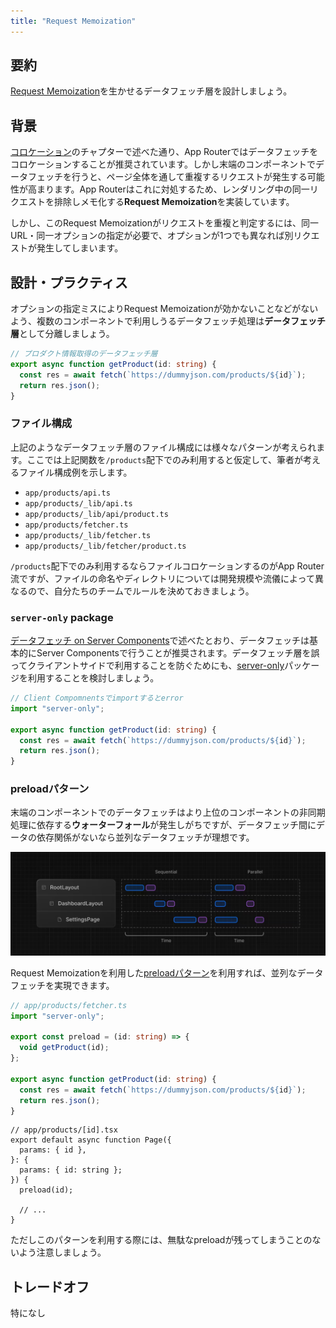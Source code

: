 ```yaml
---
title: "Request Memoization"
---
```


## 要約

[Request Memoization](https://nextjs.org/docs/app/building-your-application/caching#request-memoization)を生かせるデータフェッチ層を設計しましょう。

## 背景

[コロケーション](part_1_colocation)のチャプターで述べた通り、App Routerではデータフェッチをコロケーションすることが推奨されています。しかし末端のコンポーネントでデータフェッチを行うと、ページ全体を通して重複するリクエストが発生する可能性が高まります。App Routerはこれに対処するため、レンダリング中の同一リクエストを排除しメモ化する**Request Memoization**を実装しています。

しかし、このRequest Memoizationがリクエストを重複と判定するには、同一URL・同一オプションの指定が必要で、オプションが1つでも異なれば別リクエストが発生してしまいます。

## 設計・プラクティス

オプションの指定ミスによりRequest Memoizationが効かないことなどがないよう、複数のコンポーネントで利用しうるデータフェッチ処理は**データフェッチ層**として分離しましょう。

```ts
// プロダクト情報取得のデータフェッチ層
export async function getProduct(id: string) {
  const res = await fetch(`https://dummyjson.com/products/${id}`);
  return res.json();
}
```

### ファイル構成

上記のようなデータフェッチ層のファイル構成には様々なパターンが考えられます。ここでは上記関数を`/products`配下でのみ利用すると仮定して、筆者が考えるファイル構成例を示します。

- `app/products/api.ts`
- `app/products/_lib/api.ts`
- `app/products/_lib/api/product.ts`
- `app/products/fetcher.ts`
- `app/products/_lib/fetcher.ts`
- `app/products/_lib/fetcher/product.ts`

`/products`配下でのみ利用するならファイルコロケーションするのがApp Router流ですが、ファイルの命名やディレクトリについては開発規模や流儀によって異なるので、自分たちのチームでルールを決めておきましょう。

### `server-only` package

[データフェッチ on Server Components](part_1_server_components)で述べたとおり、データフェッチは基本的にServer Componentsで行うことが推奨されます。データフェッチ層を誤ってクライアントサイドで利用することを防ぐためにも、[server-only](https://www.npmjs.com/package/server-only)パッケージを利用することを検討しましょう。

```ts
// Client Compomnentsでimportするとerror
import "server-only";

export async function getProduct(id: string) {
  const res = await fetch(`https://dummyjson.com/products/${id}`);
  return res.json();
}
```

### preloadパターン

末端のコンポーネントでのデータフェッチはより上位のコンポーネントの非同期処理に依存する**ウォーターフォール**が発生しがちですが、データフェッチ間にデータの依存関係がないなら並列なデータフェッチが理想です。

![water fall data fetch](/images/nextjs-basic-principle/sequential-fetching.png)

Request Memoizationを利用した[preloadパターン](https://nextjs.org/docs/app/building-your-application/data-fetching/patterns#preloading-data)を利用すれば、並列なデータフェッチを実現できます。

```ts
// app/products/fetcher.ts
import "server-only";

export const preload = (id: string) => {
  void getProduct(id);
};

export async function getProduct(id: string) {
  const res = await fetch(`https://dummyjson.com/products/${id}`);
  return res.json();
}
```

```tsx
// app/products/[id].tsx
export default async function Page({
  params: { id },
}: {
  params: { id: string };
}) {
  preload(id);

  // ...
}
```

ただしこのパターンを利用する際には、無駄なpreloadが残ってしまうことのないよう注意しましょう。

## トレードオフ

特になし
